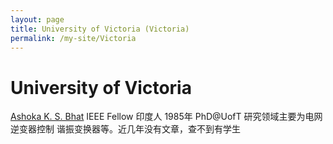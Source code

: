 ```yaml
---
layout: page
title: University of Victoria (Victoria)
permalink: /my-site/Victoria
---
```

# University of Victoria

[Ashoka K. S. Bhat](https://www.uvic.ca/engineering/ece/faculty-and-staff/home/faculty/bhatashoka-k.-s..php) 
IEEE Fellow 印度人 1985年 PhD@UofT 研究领域主要为电网 逆变器控制 谐振变换器等。近几年没有文章，查不到有学生
